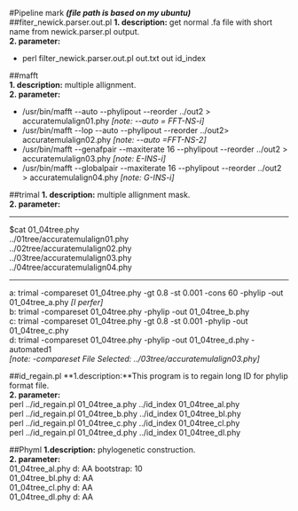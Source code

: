 #Pipeline mark
***(file path is based on my ubuntu)***
##fiter_newick.parser.out.pl
**1. description:** get normal .fa file with short name from newick.parser.pl output.     
**2. parameter:**                                                        

- perl filter_newick.parser.out.pl out.txt  out id_index 
                 
##mafft  
**1. description:**  multiple allignment.                                                            
**2. parameter:**           
                               
- /usr/bin/mafft  --auto --phylipout --reorder ../out2 > accuratemulalign01.phy *[note: --auto = FFT-NS-i]*     
- /usr/bin/mafft --lop --auto --phylipout --reorder ../out2> accuratemulalign02.phy *[note: --auto =FFT-NS-2]*
- /usr/bin/mafft  --genafpair  --maxiterate 16 --phylipout --reorder ../out2 > accuratemulalign03.phy *[note: E-INS-i]*
- /usr/bin/mafft  --globalpair --maxiterate 16 --phylipout --reorder ../out2 > accuratemulalign04.phy *[note: G-INS-i]*

##trimal
**1. description:** multiple allignment mask.  
**2. parameter:**   

***
$cat 01_04tree.phy  
../01tree/accuratemulalign01.phy   
../02tree/accuratemulalign02.phy  
../03tree/accuratemulalign03.phy  
../04tree/accuratemulalign04.phy  
***
a: trimal -compareset 01_04tree.phy -gt 0.8 -st 0.001 -cons 60 -phylip -out 01_04tree_a.phy    *[I perfer]*                     
b: trimal -compareset 01_04tree.phy -phylip -out 01_04tree_b.phy                       
c: trimal -compareset 01_04tree.phy -gt 0.8 -st 0.001  -phylip -out 01_04tree_c.phy            
d: trimal -compareset 01_04tree.phy  -phylip -out 01_04tree_d.phy -automated1       
*[note: -compareset    File Selected:	../03tree/accuratemulalign03.phy]*

##id_regain.pl
**1.description:**This program is to regain long ID for phylip format file.                    
**2. parameter:**    
 perl ../id_regain.pl 01_04tree_a.phy ../id_index 01_04tree_al.phy    
 perl ../id_regain.pl 01_04tree_b.phy ../id_index 01_04tree_bl.phy    
 perl ../id_regain.pl 01_04tree_c.phy ../id_index 01_04tree_cl.phy   
 perl ../id_regain.pl 01_04tree_d.phy ../id_index 01_04tree_dl.phy
 
##Phyml
**1.description:** phylogenetic construction.      
**2. parameter:**  
01_04tree_al.phy  d: AA  bootstrap: 10     
01_04tree_bl.phy  d: AA    
01_04tree_cl.phy  d: AA    
01_04tree_dl.phy  d: AA    
  
 
 
           
 

 



